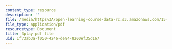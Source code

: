 ```yaml
---
content_type: resource
description: ''
file: /media/https%3A/open-learning-course-data-rc.s3.amazonaws.com/15-071-the-analytics-edge-spring-2017/1f73ab3af0504246de848200ef35d167_ByiCbXfwGbc.pdf
file_type: application/pdf
resourcetype: Document
title: 3play pdf file
uid: 1f73ab3a-f050-4246-de84-8200ef35d167
---
```

